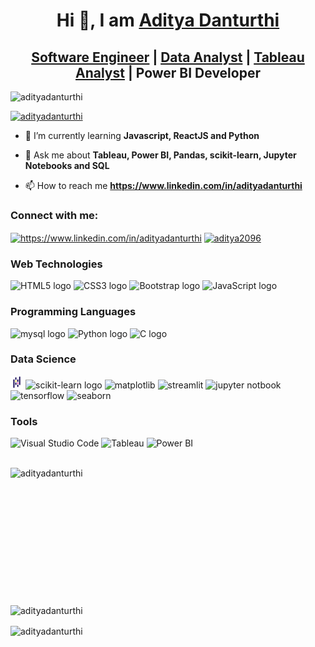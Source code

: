 <h1 align="center">Hi 👋, I am <a href="https://adityadanturthi.netlify.app/">Aditya Danturthi</a></h1>
 
<h2 align="center"><a href="https://github.com/AdityaDanturthi">Software Engineer</a> | <a href="https://github.com/AdityaDanturthi">Data Analyst</a> | <a href="https://public.tableau.com/app/profile/aditya1935#!/">Tableau Analyst</a> | Power BI Developer </h2>

<p align="left"> <img src="https://komarev.com/ghpvc/?username=adityadanturthi&label=Profile%20views&color=0e75b6&style=flat" alt="adityadanturthi" /> </p>

<p align="left"> <a href="https://github.com/ryo-ma/github-profile-trophy"><img src="https://github-profile-trophy.vercel.app/?username=adityadanturthi" alt="adityadanturthi" /></a> </p>

- 🌱 I’m currently learning **Javascript, ReactJS and Python**

- 💬 Ask me about **Tableau, Power BI, Pandas, scikit-learn, Jupyter Notebooks and SQL**

- 📫 How to reach me **https://www.linkedin.com/in/adityadanturthi**

<h3 align="left">Connect with me:</h3>
<p align="left">
<a href="https://linkedin.com/in/https://www.linkedin.com/in/adityadanturthi" target="blank"><img align="center" src="https://raw.githubusercontent.com/rahuldkjain/github-profile-readme-generator/master/src/images/icons/Social/linked-in-alt.svg" alt="https://www.linkedin.com/in/adityadanturthi" height="30" width="40" /></a>
<a href="https://www.hackerearth.com/aditya2096" target="blank"><img align="center" src="https://raw.githubusercontent.com/rahuldkjain/github-profile-readme-generator/master/src/images/icons/Social/hackerearth.svg" alt="aditya2096" height="30" width="40" /></a>
</p>

### Web Technologies

<div>
  <img src ="https://upload.wikimedia.org/wikipedia/commons/thumb/6/61/HTML5_logo_and_wordmark.svg/2048px-HTML5_logo_and_wordmark.svg.png" alt="HTML5 logo" width="4%" title='HTML5'/>
  <img src ="https://upload.wikimedia.org/wikipedia/commons/thumb/d/d5/CSS3_logo_and_wordmark.svg/1452px-CSS3_logo_and_wordmark.svg.png" alt="CSS3 logo" width="3%" title='CSS3'/>
  <img src ="https://upload.wikimedia.org/wikipedia/commons/thumb/b/b2/Bootstrap_logo.svg/1280px-Bootstrap_logo.svg.png" alt="Bootstrap logo" width="4%" title='Bootstrap'/>
  <img src ="https://upload.wikimedia.org/wikipedia/commons/thumb/9/99/Unofficial_JavaScript_logo_2.svg/512px-Unofficial_JavaScript_logo_2.svg.png" alt="JavaScript logo" width="3.5%" title='JavaScript'/>
<div> 
 
 ### Programming Languages

<div>
  <img src ="https://cdn.freebiesupply.com/logos/large/2x/mysql-logo-svg-vector.svg" alt="mysql logo" width="7%" title='MYSQL'/>
  <img src ="https://upload.wikimedia.org/wikipedia/commons/thumb/c/c3/Python-logo-notext.svg/2048px-Python-logo-notext.svg.png" alt="Python logo" width="4%" title='Python'/>
  <img src ="https://upload.wikimedia.org/wikipedia/commons/thumb/1/18/C_Programming_Language.svg/1853px-C_Programming_Language.svg.png" alt="C logo" width="4%" title='C'/>
</div>

  ### Data Science

<div>
  <img src ="https://raw.githubusercontent.com/devicons/devicon/2ae2a900d2f041da66e950e4d48052658d850630/icons/pandas/pandas-original.svg" alt="pandas" width="4%" title='pandas'/>
  <img src ="https://upload.wikimedia.org/wikipedia/commons/thumb/0/05/Scikit_learn_logo_small.svg/1200px-Scikit_learn_logo_small.svg.png" alt="scikit-learn logo" width="6%" title='scikit-learn'/>
  <img src ="https://upload.wikimedia.org/wikipedia/commons/thumb/0/01/Created_with_Matplotlib-logo.svg/2048px-Created_with_Matplotlib-logo.svg.png"  width="3%" title='matplotlib'/>
 <img src ="https://streamlit.io/images/brand/streamlit-mark-color.svg"  width="5%" title='streamlit'/>
 <img src ="https://upload.wikimedia.org/wikipedia/commons/thumb/3/38/Jupyter_logo.svg/1767px-Jupyter_logo.svg.png"  width="3%" title='jupyter notbook'/>
 <img src ="https://upload.wikimedia.org/wikipedia/commons/thumb/2/2d/Tensorflow_logo.svg/1200px-Tensorflow_logo.svg.png"  width="3%" title='tensorflow'/>
 <img src ="https://user-images.githubusercontent.com/315810/92161415-9e357100-edfe-11ea-917d-f9e33fd60741.png"  width="4%" title='seaborn'/>
</div>
 
 ### Tools

<div>
  <img src ="https://cdn.worldvectorlogo.com/logos/visual-studio-code-1.svg" width="4%" title='Visual Studio Code'/>
  <img src ="https://cdn.worldvectorlogo.com/logos/tableau-software.svg" width="4%" title='Tableau'/>
  <img src ="https://upload.wikimedia.org/wikipedia/commons/thumb/c/cf/New_Power_BI_Logo.svg/630px-New_Power_BI_Logo.svg.png" width="4%" title='Power BI'/>
</div>
<br/>
<p><img align="left" src="https://github-readme-stats.vercel.app/api/top-langs?username=adityadanturthi" alt="adityadanturthi" /></p>
<br><br><br><br><br><br><br><br><br><br><br><br>
<p><img align="center" src="https://github-readme-stats.vercel.app/api?username=adityadanturthi&show_icons=true&locale=en" alt="adityadanturthi" /></p>
<p><img align="center" src="https://github-readme-streak-stats.herokuapp.com/?user=adityadanturthi&" alt="adityadanturthi" /></p>
